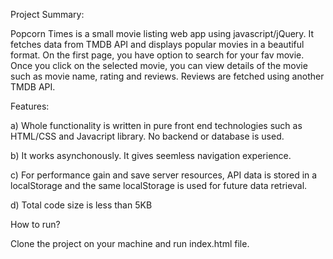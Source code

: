 Project Summary: 

Popcorn Times is a small movie listing web app using javascript/jQuery. 
It fetches data from TMDB API and displays popular movies in a beautiful 
format. On the first page, you have option to search for your fav movie.
Once you click on the selected movie, you can view details of the movie 
such as movie name, rating and reviews. Reviews are fetched using another 
TMDB API. 

Features:
 
a) Whole functionality is written in pure front end technologies such as 
HTML/CSS and Javacript library. No backend or database is used.

b) It works asynchonously. It gives seemless navigation experience.

c) For performance gain and save server resources, API data is stored in 
a localStorage and the same localStorage is used for future data retrieval.

d) Total code size is less than 5KB
 
How to run? 

Clone the project on your machine and run index.html file.


